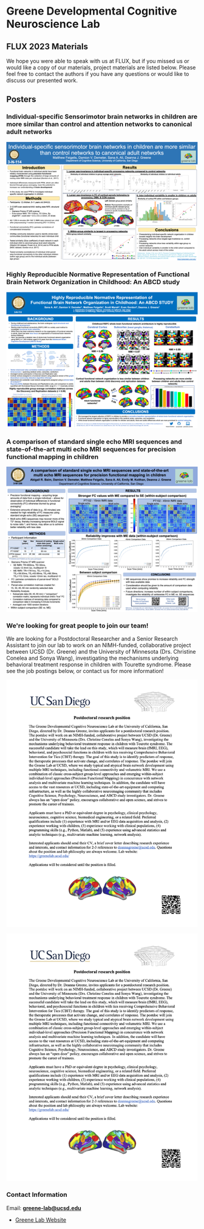 # Greene Developmental Cognitive Neuroscience Lab

## FLUX 2023 Materials
We hope you were able to speak with us at FLUX, but if you missed us or would like a copy of our materials, project materials are listed below. Please feel free to contact the authors if you have any questions or would like to discuss our presented work. 

## Posters
### Individual-specific Sensorimotor brain networks in children are more similar than control and attention networks to canonical adult networks

![Matt Feigelis Poster](/assets/img/flux2023_poster_mf.png)

### Highly Reproducible Normative Representation of Functional Brain Network Organization in Childhood: An ABCD study

![Sana Ali Poster](/assets/img/flux2023_poster_sa.png)

### A comparison of standard single echo MRI sequences and state-of-the-art multi echo MRI sequences for precision functional mapping in children 

![Abigail Baim Poster](/assets/img/flux2023_poster_ab.png)


### We're looking for great people to join our team!
We are looking for a Postdoctoral Researcher and a Senior Research Assistant to join our lab to work on an NIMH-funded, collaborative project between UCSD (Dr. Greene) and the University of Minnesota (Drs. Christine Conelea and Sonya Wang), investigating the mechanisms underlying behavioral treatment response in children with Tourette syndrome. Please see the job postings below, or contact us for more information!

![Postdoctoral Researcher Listing](/assets/img/Postdoc_posting_UCSD_2023_final.png)

![SRA Listing](/assets/img/Postdoc_posting_UCSD_2023_final.png)


### Contact Information
Email: **greene-lab@ucsd.edu**
- [Greene Lab Website](https://greenelab.ucsd.edu/)


